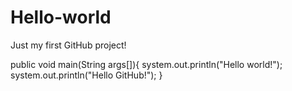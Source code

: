 # Hello-world
Just my first GitHub project!


public void main(String args[]){
  system.out.println("Hello world!");
  system.out.println("Hello GitHub!");
}
